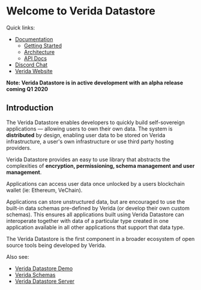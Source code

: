 # Welcome to Verida Datastore

Quick links:

- [Documentation](http://docs.datastore.verida.io/)
  - [Getting Started](http://docs.datastore.verida.io/#/?id=getting-started)
  - [Architecture](http://docs.datastore.verida.io/#/architecture)
  - [API Docs](http://apidocs.datastore.verida.io/)
- [Discord Chat](https://discord.gg/qb6vS43)
- [Verida Website](https://www.verida.io)

**Note: Verida Datastore is in active development with an alpha release coming Q1 2020**

## Introduction

The Verida Datastore enables developers to quickly build self-sovereign applications &mdash; allowing users to own their own data. The system is **distributed** by design, enabling user data to be stored on Verida infrastructure, a user's own infrastructure or use third party hosting providers.

Verida Datastore provides an easy to use library that abstracts the complexities of **encryption, permissioning, schema management and user management**.

Applications can access user data once unlocked by a users blockchain wallet (ie: Ethereum, VeChain).

Applications can store unstructured data, but are encouraged to use the built-in data schemas pre-defined by Verida (or develop their own custom schemas). This ensures all applications built using Verida Datastore can interoperate together with data of a particular type created in one application available in all other applications that support that data type.

The Verida Datastore is the first component in a broader ecosystem of open source tools being developed by Verida.

Also see:

- [Verida Datastore Demo](http://www.github.com/verida/datastore-demo)
- [Verida Schemas](http://www.github.com/verida/schemas)
- [Verida Datastore Server](https://github.com/verida/datastore-server)